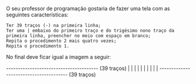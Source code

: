 O seu professor de programação gostaria de fazer uma tela com as seguintes características:

    Ter 39 traços (-) na primeira linha;
    Ter uma | embaixo do primeiro traço e do trigésimo nono traço da primeira linha, preencher no meio com espaço em branco;
    Repita o procedimento 2 mais quatro vezes;
    Repita o procedimento 1.

No final deve ficar igual a imagem a seguir:

--------------------------------------- (39 traços)
|                                     |
|                                     |
|                                     |
|                                     |
|                                     |
--------------------------------------- (39 traços)

